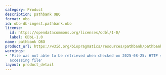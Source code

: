 ```yaml
---
category: Product
description: pathbank OBO
format: obo
id: obo-db-ingest.pathbank.obo
license:
  id: https://opendatacommons.org/licenses/odbl/1-0/
  label: ODbL-1.0
name: pathbank OBO
product_url: https://w3id.org/biopragmatics/resources/pathbank/pathbank.obo
warnings:
- 'File was not able to be retrieved when checked on 2025-08-25: HTTP 404 error when
  accessing file'
layout: product_detail
---
```

